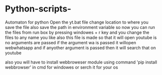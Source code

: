 # Python-scripts-
Automaton for python
Open the yt.bat file change location to where you save the file also save the path in environment variable 
so now you can run the files from run box by pressing windowes  + r  key and you change the files to any name you like also this file
is made so that it will open youtube is no arguments are passed if the argument wa is passed it willopen webwhatsapp and if anyother argument
is passed then it will search that on youtube 

also you will have to install webbroweser module using command 'pip install webbrowser' in cmd for windowes or serch it for your os 
